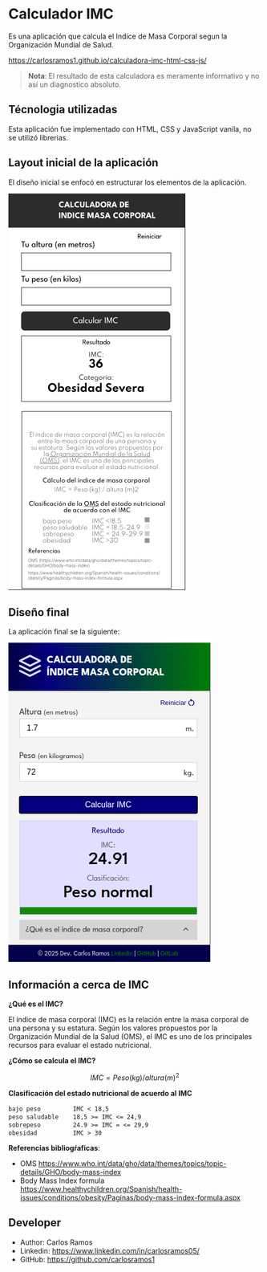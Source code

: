 # Calculador IMC

Es una aplicación que calcula el Indice de Masa Corporal segun la Organización Mundial de Salud.

https://carlosramos1.github.io/calculadora-imc-html-css-js/

> **Nota**: El resultado de esta calculadora es meramente informativo y no así un diagnostico absoluto.

## Técnologia utilizadas

Esta aplicación fue implementado con HTML, CSS y JavaScript vanila, no se utilizó librerias.

## Layout inicial de la aplicación

El diseño inicial se enfocó en estructurar los elementos de la aplicación.

![Layout inicial](layout-01.png)

## Diseño final

La aplicación final se la siguiente:

![Layout final](layout-final.png)

## Información a cerca de IMC

**¿Qué es el IMC?**

El índice de masa corporal (IMC) es la relación
entre la masa corporal de una persona y
su estatura. Según los valores propuestos por
la Organización Mundial de la Salud
(OMS), el IMC es uno de los principales
recursos para evaluar el estado nutricional.

**¿Cómo se calcula el IMC?**

$$
IMC = Peso (kg) / altura (m)^2
$$

**Clasificación del estado nutricional de acuerdo al IMC**

    bajo peso         IMC < 18,5
    peso saludable    18,5 >= IMC <= 24,9
    sobrepeso         24.9 >= IMC = <= 29,9
    obesidad          IMC > 30

**Referencias bibliogŕaficas**:

- OMS https://www.who.int/data/gho/data/themes/topics/topic-details/GHO/body-mass-index
- Body Mass Index formula https://www.healthychildren.org/Spanish/health-issues/conditions/obesity/Paginas/body-mass-index-formula.aspx


## Developer

- Author: Carlos Ramos
- Linkedin: https://www.linkedin.com/in/carlosramos05/
- GitHub: https://github.com/carlosramos1